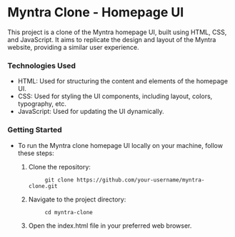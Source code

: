 # Myntra Clone - Homepage UI

This project is a clone of the Myntra homepage UI, built using HTML, CSS, and JavaScript.
It aims to replicate the design and layout of the Myntra website, providing a similar user experience.


### Technologies Used
- HTML: Used for structuring the content and elements of the homepage UI.
- CSS: Used for styling the UI components, including layout, colors, typography, etc.
- JavaScript: Used for updating the UI dynamically.


### Getting Started
- To run the Myntra clone homepage UI locally on your machine, follow these steps:

    1. Clone the repository: 
     
                git clone https://github.com/your-username/myntra-clone.git
                    
    2. Navigate to the project directory:
     
                cd myntra-clone
    3. Open the index.html file in your preferred web browser.

